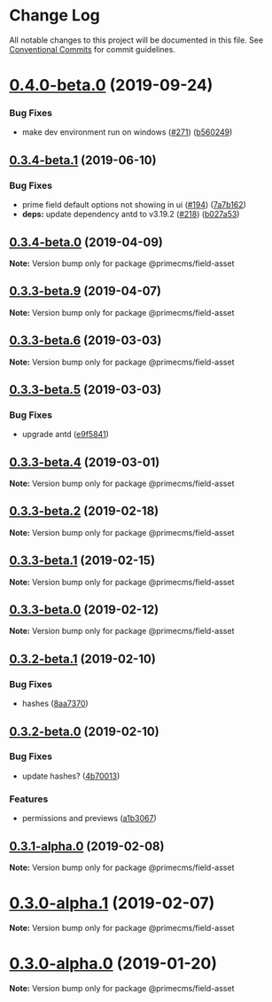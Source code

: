 # Change Log

All notable changes to this project will be documented in this file.
See [Conventional Commits](https://conventionalcommits.org) for commit guidelines.

# [0.4.0-beta.0](https://github.com/birkir/prime/tree/master/packages/prime-field-asset/compare/v0.3.4-beta.1...v0.4.0-beta.0) (2019-09-24)

### Bug Fixes

- make dev environment run on windows ([#271](https://github.com/birkir/prime/tree/master/packages/prime-field-asset/issues/271)) ([b560249](https://github.com/birkir/prime/tree/master/packages/prime-field-asset/commit/b560249))

## [0.3.4-beta.1](https://github.com/birkir/prime/tree/master/packages/prime-field-asset/compare/v0.3.4-beta.0...v0.3.4-beta.1) (2019-06-10)

### Bug Fixes

- prime field default options not showing in ui ([#194](https://github.com/birkir/prime/tree/master/packages/prime-field-asset/issues/194)) ([7a7b162](https://github.com/birkir/prime/tree/master/packages/prime-field-asset/commit/7a7b162))
- **deps:** update dependency antd to v3.19.2 ([#218](https://github.com/birkir/prime/tree/master/packages/prime-field-asset/issues/218)) ([b027a53](https://github.com/birkir/prime/tree/master/packages/prime-field-asset/commit/b027a53))

## [0.3.4-beta.0](https://github.com/birkir/prime/tree/master/packages/prime-field-asset/compare/v0.3.3-beta.9...v0.3.4-beta.0) (2019-04-09)

**Note:** Version bump only for package @primecms/field-asset

## [0.3.3-beta.9](https://github.com/birkir/prime/tree/master/packages/prime-field-asset/compare/v0.3.3-beta.8...v0.3.3-beta.9) (2019-04-07)

**Note:** Version bump only for package @primecms/field-asset

## [0.3.3-beta.6](https://github.com/birkir/prime/tree/master/packages/prime-field-asset/compare/v0.3.3-beta.5...v0.3.3-beta.6) (2019-03-03)

**Note:** Version bump only for package @primecms/field-asset

## [0.3.3-beta.5](https://github.com/birkir/prime/tree/master/packages/prime-field-asset/compare/v0.3.3-beta.4...v0.3.3-beta.5) (2019-03-03)

### Bug Fixes

- upgrade antd ([e9f5841](https://github.com/birkir/prime/tree/master/packages/prime-field-asset/commit/e9f5841))

## [0.3.3-beta.4](https://github.com/birkir/prime/tree/master/packages/prime-field-asset/compare/v0.3.3-beta.3...v0.3.3-beta.4) (2019-03-01)

**Note:** Version bump only for package @primecms/field-asset

## [0.3.3-beta.2](https://github.com/birkir/prime/tree/master/packages/prime-field-asset/compare/v0.3.3-beta.1...v0.3.3-beta.2) (2019-02-18)

**Note:** Version bump only for package @primecms/field-asset

## [0.3.3-beta.1](https://github.com/birkir/prime/tree/master/packages/prime-field-asset/compare/v0.3.3-beta.0...v0.3.3-beta.1) (2019-02-15)

**Note:** Version bump only for package @primecms/field-asset

## [0.3.3-beta.0](https://github.com/birkir/prime/tree/master/packages/prime-field-asset/compare/v0.3.2-beta.9...v0.3.3-beta.0) (2019-02-12)

**Note:** Version bump only for package @primecms/field-asset

## [0.3.2-beta.1](https://github.com/birkir/prime/tree/master/packages/prime-field-asset/compare/v0.3.2-beta.0...v0.3.2-beta.1) (2019-02-10)

### Bug Fixes

- hashes ([8aa7370](https://github.com/birkir/prime/tree/master/packages/prime-field-asset/commit/8aa7370))

## [0.3.2-beta.0](https://github.com/birkir/prime/tree/master/packages/prime-field-asset/compare/v0.3.1-alpha.0...v0.3.2-beta.0) (2019-02-10)

### Bug Fixes

- update hashes? ([4b70013](https://github.com/birkir/prime/tree/master/packages/prime-field-asset/commit/4b70013))

### Features

- permissions and previews ([a1b3067](https://github.com/birkir/prime/tree/master/packages/prime-field-asset/commit/a1b3067))

## [0.3.1-alpha.0](https://github.com/birkir/prime/tree/master/packages/prime-field-asset/compare/v0.3.0-alpha.5...v0.3.1-alpha.0) (2019-02-08)

**Note:** Version bump only for package @primecms/field-asset

# [0.3.0-alpha.1](https://github.com/birkir/prime/tree/master/packages/prime-field-asset/compare/v0.3.0-alpha.0...v0.3.0-alpha.1) (2019-02-07)

**Note:** Version bump only for package @primecms/field-asset

# [0.3.0-alpha.0](https://github.com/birkir/prime/tree/master/packages/prime-field-asset/compare/v0.2.21...v0.3.0-alpha.0) (2019-01-20)

**Note:** Version bump only for package @primecms/field-asset
